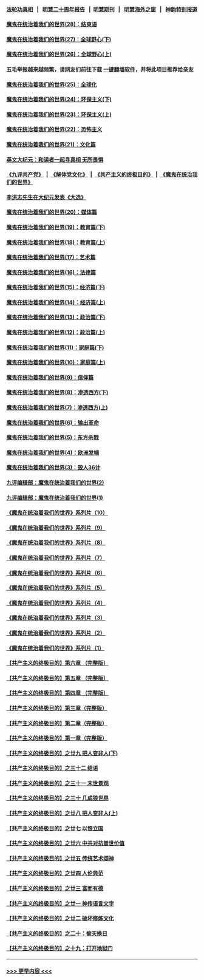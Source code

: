 #### [法轮功真相](https://github.com/gfw-breaker/truth/blob/master/README.md?t=0) &nbsp;&nbsp;|&nbsp;&nbsp; [明慧二十周年报告](https://github.com/gfw-breaker/mh-reports/blob/master/README.md?t=0) &nbsp;&nbsp;|&nbsp;&nbsp;[明慧期刊](https://github.com/gfw-breaker/mh-qikan) &nbsp;&nbsp;|&nbsp;&nbsp; [明慧海外之窗](https://github.com/gfw-breaker/mh-news/blob/master/README.md?t=0) &nbsp;&nbsp;|&nbsp;&nbsp; [神韵特别报道](https://github.com/gfw-breaker/mh-news/blob/master/shenyun.md?t=0)
#### [魔鬼在统治着我们的世界(28)：结束语](../pages/nsc422/n10936246.md?t=07161151) 
#### [魔鬼在统治着我们的世界(27)：全球野心(下)](../pages/nsc422/n10928319.md?t=07161151) 
#### [魔鬼在统治着我们的世界(26)：全球野心(上)](../pages/nsc422/n10900318.md?t=07161151) 
#### 五毛举报越来越频繁，请网友们前往下载 [一键翻墙软件](https://github.com/gfw-breaker/ssr-accounts)，并将此项目推荐给亲友
#### [魔鬼在统治着我们的世界(25)：全球化](../pages/nsc422/n10788205.md?t=07161151) 
#### [魔鬼在统治着我们的世界(24)：环保主义(下)](../pages/nsc422/n10695307.md?t=07161151) 
#### [魔鬼在统治着我们的世界(23)：环保主义(上)](../pages/nsc422/n10688613.md?t=07161151) 
#### [魔鬼在统治着我们的世界(22)：恐怖主义](../pages/nsc422/n10614727.md?t=07161151) 
#### [魔鬼在统治着我们的世界(21)：文化篇](../pages/nsc422/n10597706.md?t=07161151) 
#### [英文大纪元：和读者一起寻真相 无所畏惧](../pages/nsc422/n12542027.md?t=07161151) 
#### [《九评共产党》](https://github.com/begood0513/9ping.md/blob/master/README.md) &nbsp;|&nbsp; [《解体党文化》](../../../../jtdwh.md/blob/master/README.md)  &nbsp;|&nbsp; [《共产主义的终极目的》](../../../../gczydzjmd.md/blob/master/README.md) &nbsp;|&nbsp; [《魔鬼在统治我们的世界》](../../../../mgztzwmdsj.md/blob/master/README.md) 
#### [李洪志先生在大纪元发表《大选》](../pages/nsc422/n12534746.md?t=07161151) 
#### [魔鬼在统治着我们的世界(20)：媒体篇](../pages/nsc422/n10586579.md?t=07161151) 
#### [魔鬼在统治着我们的世界(19)：教育篇(下)](../pages/nsc422/n10564808.md?t=07161151) 
#### [魔鬼在统治着我们的世界(18)：教育篇(上)](../pages/nsc422/n10526970.md?t=07161151) 
#### [魔鬼在统治着我们的世界(17)：艺术篇](../pages/nsc422/n10499093.md?t=07161151) 
#### [魔鬼在统治着我们的世界(16)：法律篇](../pages/nsc422/n10485969.md?t=07161151) 
#### [魔鬼在统治着我们的世界(15)：经济篇(下)](../pages/nsc422/n10469975.md?t=07161151) 
#### [魔鬼在统治着我们的世界(14)：经济篇(上)](../pages/nsc422/n10457370.md?t=07161151) 
#### [魔鬼在统治着我们的世界(13)：政治篇(下)](../pages/nsc422/n10448270.md?t=07161151) 
#### [魔鬼在统治着我们的世界(12)：政治篇(上)](../pages/nsc422/n10444576.md?t=07161151) 
#### [魔鬼在统治着我们的世界(11)：家庭篇(下)](../pages/nsc422/n10440961.md?t=07161151) 
#### [魔鬼在统治着我们的世界(10)：家庭篇(上)](../pages/nsc422/n10435448.md?t=07161151) 
#### [魔鬼在统治着我们的世界(9)：信仰篇](../pages/nsc422/n10432159.md?t=07161151) 
#### [魔鬼在统治着我们的世界(8)：渗透西方(下)](../pages/nsc422/n10429603.md?t=07161151) 
#### [魔鬼在统治着我们的世界(7)：渗透西方(上)](../pages/nsc422/n10426013.md?t=07161151) 
#### [魔鬼在统治着我们的世界(6)：输出革命](../pages/nsc422/n10421536.md?t=07161151) 
#### [魔鬼在统治着我们的世界(5)：东方杀戮](../pages/nsc422/n10417707.md?t=07161151) 
#### [魔鬼在统治着我们的世界(4)：欧洲发端](../pages/nsc422/n10414890.md?t=07161151) 
#### [魔鬼在统治着我们的世界(3)：毁人36计](../pages/nsc422/n10411583.md?t=07161151) 
#### [九评编辑部：魔鬼在统治着我们的世界(2)](../pages/nsc422/n10410036.md?t=07161151) 
#### [九评编辑部：魔鬼在统治着我们的世界(1)](../pages/nsc422/n10406825.md?t=07161151) 
#### [《魔鬼在统治着我们的世界》系列片（10）](../pages/nsc422/n12292670.md?t=07161151) 
#### [《魔鬼在统治着我们的世界》系列片（9）](../pages/nsc422/n12290859.md?t=07161151) 
#### [《魔鬼在统治着我们的世界》系列片（8）](../pages/nsc422/n12287445.md?t=07161151) 
#### [《魔鬼在统治着我们的世界》系列片（7）](../pages/nsc422/n12283425.md?t=07161151) 
#### [《魔鬼在统治着我们的世界》系列片（6）](../pages/nsc422/n12282314.md?t=07161151) 
#### [《魔鬼在统治着我们的世界》系列片（5）](../pages/nsc422/n12281419.md?t=07161151) 
#### [《魔鬼在统治着我们的世界》系列片（4）](../pages/nsc422/n12274024.md?t=07161151) 
#### [《魔鬼在统治着我们的世界》系列片（3）](../pages/nsc422/n12271322.md?t=07161151) 
#### [《魔鬼在统治着我们的世界》系列片（2）](../pages/nsc422/n12269049.md?t=07161151) 
#### [《魔鬼在统治着我们的世界》系列片（1）](../pages/nsc422/n12267575.md?t=07161151) 
#### [【共产主义的终极目的】第六章 （完整版）](../pages/nsc422/n11428913.md?t=07161151) 
#### [【共产主义的终极目的】第五章 （完整版）](../pages/nsc422/n11428912.md?t=07161151) 
#### [【共产主义的终极目的】第四章 （完整版）](../pages/nsc422/n11428907.md?t=07161151) 
#### [【共产主义的终极目的】第三章（完整版）](../pages/nsc422/n11428848.md?t=07161151) 
#### [【共产主义的终极目的】第二章（完整版）](../pages/nsc422/n11428831.md?t=07161151) 
#### [【共产主义的终极目的】第一章（完整版）](../pages/nsc422/n11417651.md?t=07161151) 
#### [【共产主义的终极目的】之廿九 把人变非人(下)](../pages/nsc422/n11344140.md?t=07161151) 
#### [【共产主义的终极目的】之三十二 结语](../pages/nsc422/n11360535.md?t=07161151) 
#### [【共产主义的终极目的】之三十一 末世景观](../pages/nsc422/n11351129.md?t=07161151) 
#### [【共产主义的终极目的】之三十 几成狼世界](../pages/nsc422/n11348280.md?t=07161151) 
#### [【共产主义的终极目的】之廿八 把人变非人(上)](../pages/nsc422/n11340492.md?t=07161151) 
#### [【共产主义的终极目的】之廿七 以恨立国](../pages/nsc422/n11336944.md?t=07161151) 
#### [【共产主义的终极目的】之廿六 中共对抗普世价值](../pages/nsc422/n11324785.md?t=07161151) 
#### [【共产主义的终极目的】之廿五 传统艺术颂神](../pages/nsc422/n11296396.md?t=07161151) 
#### [【共产主义的终极目的】之廿四 人伦典范](../pages/nsc422/n11296397.md?t=07161151) 
#### [【共产主义的终极目的】之廿三 富而有德](../pages/nsc422/n11283598.md?t=07161151) 
#### [【共产主义的终极目的】之廿一 神传语言文字](../pages/nsc422/n11263265.md?t=07161151) 
#### [【共产主义的终极目的】之廿二 破坏修炼文化](../pages/nsc422/n11245728.md?t=07161151) 
#### [【共产主义的终极目的】之二十：偷天换日](../pages/nsc422/n11238846.md?t=07161151) 
#### [【共产主义的终极目的】之十九：打开地狱门](../pages/nsc422/n11206376.md?t=07161151) 

----
#### [ >>> 更早内容 <<< ](../indexes/nsc422-earlier.md)
